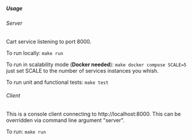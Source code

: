##### Usage
###### Server
Cart service listening to port 8000.

To run locally: `make run` 

To run in scalability mode (**Docker needed**): `make docker compose SCALE=5` just set SCALE to the number of services instances you whish.

To run unit and functional tests: `make test`

###### Client
This is a console client connecting to http://localhost:8000. This can be overridden via command line argument "server".

To run: `make run`
